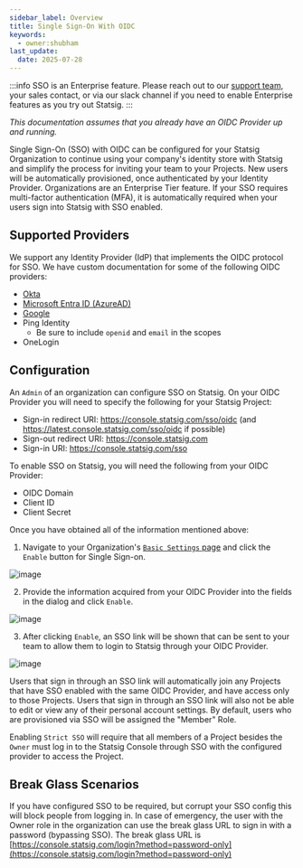 ```yaml
---
sidebar_label: Overview
title: Single Sign-On With OIDC
keywords:
  - owner:shubham
last_update:
  date: 2025-07-28
---
```


:::info
SSO is an Enterprise feature. Please reach out to our [support team](mailto:support@statsig.com), your sales contact, or via our slack channel if you need to enable Enterprise features as you try out Statsig.
:::

*This documentation assumes that you already have an OIDC Provider up and running.*

Single Sign-On (SSO) with OIDC can be configured for your Statsig Organization to continue using your company's identity store with Statsig and simplify the process for inviting your team to your Projects. New users will be automatically provisioned, once authenticated by your Identity Provider. Organizations are an Enterprise Tier feature. If your SSO requires multi-factor authentication (MFA), it is automatically required when your users sign into Statsig with SSO enabled.

## Supported Providers
We support any Identity Provider (IdP) that implements the OIDC protocol for SSO.
We have custom documentation for some of the following OIDC providers:
- [Okta](okta_sso.md)
- [Microsoft Entra ID (AzureAD)](azuread.md)
- [Google](google.md)
- Ping Identity
  - Be sure to include `openid` and `email` in the scopes
- OneLogin

## Configuration

An `Admin` of an organization can configure SSO on Statsig. On your OIDC Provider you will need to specify the following for your Statsig Project:

- Sign-in redirect URI: https://console.statsig.com/sso/oidc (and https://latest.console.statsig.com/sso/oidc if possible)
- Sign-out redirect URI: https://console.statsig.com
- Sign-in URI: https://console.statsig.com/sso

To enable SSO on Statsig, you will need the following from your OIDC Provider:

- OIDC Domain
- Client ID
- Client Secret

Once you have obtained all of the information mentioned above:

1. Navigate to your Organization's [`Basic Settings` page](https://console.statsig.com/settings?tab=organization) and click the `Enable` button for Single Sign-on.

![image](https://github.com/user-attachments/assets/a31ba14d-9476-4897-afc6-5c39c2f932c9)

2. Provide the information acquired from your OIDC Provider into the fields in the dialog and click `Enable`.

![image](https://github.com/user-attachments/assets/d2143c48-f144-4544-a77b-af2e2d486cc8)

3. After clicking `Enable`, an SSO link will be shown that can be sent to your team to allow them to login to Statsig through your OIDC Provider.

![image](https://github.com/user-attachments/assets/e3743107-2e26-4944-b2fb-f90536163b6f)

Users that sign in through an SSO link will automatically join any Projects that have SSO enabled with the same OIDC Provider, and have access only to those Projects. Users that sign in through an SSO link will also not be able to edit or view any of their personal account settings. By default, users who are provisioned via SSO will be assigned the "Member" Role. 

Enabling `Strict SSO` will require that all members of a Project besides the `Owner` must log in to the Statsig Console through SSO with the configured provider to access the Project.

## Break Glass Scenarios

If you have configured SSO to be required, but corrupt your SSO config this will block people from logging in. In case of emergency, the user with the Owner role in the organization can use the break glass URL to sign in with a password (bypassing SSO). The break glass URL is [https://console.statsig.com/login?method=password-only](https://console.statsig.com/login?method=password-only)
